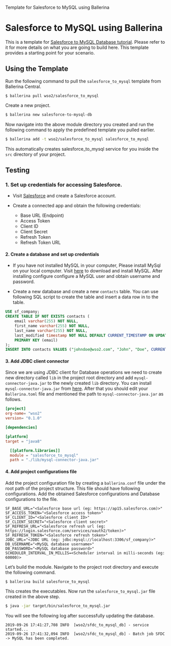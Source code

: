 Template for Salesforce to MySQL using Ballerina

# Salesforce to MySQL using Ballerina 

This is a template for [Salesforce to MySQL Database tutorial](https://ei.docs.wso2.com/en/latest/ballerina-integrator/learn/tutorials/saas-integrations/sfdc46/salesforce-to-mysql-db/1/). Please refer to it for more details on what you are going to build here. This template provides a starting point for your scenario. 

## Using the Template

Run the following command to pull the `salesforce_to_mysql` template from Ballerina Central.

```
$ ballerina pull wso2/salesforce_to_mysql
```

Create a new project.

```bash
$ ballerina new salesforce-to-mysql-db
```

Now navigate into the above module directory you created and run the following command to apply the predefined template you pulled earlier.

```bash
$ ballerina add -t wso2/salesforce_to_mysql salesforce_to_mysql
```

This automatically creates salesforce_to_mysql service for you inside the `src` directory of your project.  

## Testing

### 1. Set up credentials for accessing Salesforce.

- Visit [Salesforce](https://www.salesforce.com) and create a Salesforce account.

- Create a connected app and obtain the following credentials:
    - Base URL (Endpoint)
    - Access Token
    - Client ID
    - Client Secret
    - Refresh Token
    - Refresh Token URL
    
#### 2. Create a database and set up credentials

- If you have not installed MySQL in your computer, Please install MySql on your local computer.
Visit [here](https://dev.mysql.com/downloads/) to download and install MySQL. After installing configure configure
a MySQL user and obtain username and password.

- Create a new database and create a new `contacts` table. You can use following SQL script to create the table
and insert a data row in to the table.
```SQL
USE sf_company;
CREATE TABLE IF NOT EXISTS contacts (
    email varchar(255) NOT NULL,
    first_name varchar(255) NOT NULL,
    last_name varchar(255) NOT NULL,
    last_modified timestamp NOT NULL DEFAULT CURRENT_TIMESTAMP ON UPDATE CURRENT_TIMESTAMP,
    PRIMARY KEY (email)
);
INSERT INTO contacts VALUES ("johndoe@wso2.com", "John", "Doe", CURRENT_TIMESTAMP);
```

#### 3. Add JDBC client connector

Since we are using JDBC client for Database operations we need to create new directory called `lib` in the project
root directory and add `mysql-connector-java.jar` to the newly created `lib` directory. You can install
`mysql-connector-java.jar` from [here](https://dev.mysql.com/downloads/connector/j/). After that you should edit
your `Ballerina.toml` file and mentioned the path to `mysql-connector-java.jar` as follows.

```toml
[project]
org-name= "wso2"
version= "0.1.0"

[dependencies]

[platform]
target = "java8"

  [[platform.libraries]]
  module = "salesforce_to_mysql"
  path = "./lib/mysql-connector-java.jar"
```

#### 4. Add project configurations file

Add the project configuration file by creating a `ballerina.conf` file under the root path of the project structure.
This file should have following configurations. Add the obtained Salesforce configurations and Database
configurations to the file.

```
SF_BASE_URL="<Salesforce base url (eg: https://ap15.salesforce.com)>"
SF_ACCESS_TOKEN="<Salesforce access token>"
SF_CLIENT_ID="<Salesforce client ID>"
SF_CLIENT_SECRET="<Salesforce client secret>"
SF_REFRESH_URL="<Salesforce refresh url (eg: https://login.salesforce.com/services/oauth2/token)>"
SF_REFRESH_TOKEN="<Salesforce refresh token>"
JDBC_URL="<JDBC URL (eg: jdbc:mysql://localhost:3306/sf_company)>"
DB_USERNAME="<MySQL database username>"
DB_PASSWORD="<MySQL database password>"
SCHEDULER_INTERVAL_IN_MILLIS=<Scheduler interval in milli-seconds (eg: 60000)>
```

Let’s build the module. Navigate to the project root directory and execute the following command.

```bash
$ ballerina build salesforce_to_mysql
```

This creates the executables. Now run the `salesforce_to_mysql.jar` file created in the above step.

```bash
$ java -jar target/bin/salesforce_to_mysql.jar
```

You will see the following log after successfully updating the database.

```
2019-09-26 17:41:27,708 INFO  [wso2/sfdc_to_mysql_db] - service started...
2019-09-26 17:41:32,094 INFO  [wso2/sfdc_to_mysql_db] - Batch job SFDC -> MySQL has been completed.
```

